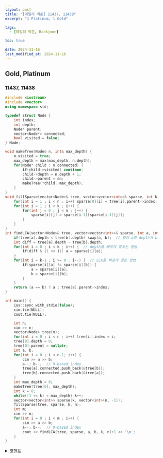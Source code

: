 ```yaml
---
layout: post
title: "[데일리 백준] 11437, 11438"
excerpt: "1 Platinum, 1 Gold"

tags:
  - [데일리 백준, Backjoon]

toc: true

date: 2024-11-16
last_modified_at: 2024-11-16
---
```

## Gold, Platinum
### [11437][def], [11438][def2]

```c++
#include <iostream>
#include <vector>
using namespace std;

typedef struct Node {
    int index;
    int depth;
    Node* parent;
    vector<Node*> connected;
    bool visited = false;
} Node;

void makeTree(Node& n, int& max_depth) {
    n.visited = true;
    max_depth = max(max_depth, n.depth);
    for(Node* child : n.connected) {
        if(child->visited) continue;
        child->depth = n.depth + 1;
        child->parent = &n;
        makeTree(*child, max_depth);
    }
}
void fillSparse(vector<Node>& tree, vector<vector<int>>& sparse, int k, int n) {
    for(int i = 1 ; i < n ; i++) sparse[0][i] = tree[i].parent->index;
    for(int i = 1 ; i < k ; i++) {
        for(int j = 0 ; j < n ; j++) {
            sparse[i][j] = sparse[i-1][sparse[i-1][j]];
        }
    }
}
int findLCA(vector<Node>& tree, vector<vector<int>>& sparse, int a, int b, int k, int n) {
    if(tree[a].depth < tree[b].depth) swap(a, b);  // 항상 a의 depth가 bigger
    int diff = tree[a].depth - tree[b].depth;
    for(int i = 0 ; i < k ; i++) {  // depth를 빠르게 맞추는 방법
        if(diff & (1 << i)) a = sparse[i][a];
    }
    for(int i = k-1 ; i >= 0 ; i--) {  // LCA를 빠르게 찾는 방법
        if(sparse[i][a] != sparse[i][b]) {
            a = sparse[i][a];
            b = sparse[i][b];
        }
    }
    return (a == b) ? a : tree[a].parent->index;
}

int main() {
    ios::sync_with_stdio(false);
    cin.tie(NULL);
    cout.tie(NULL);

    int n;
    cin >> n;
    vector<Node> tree(n);
    for(int i = 0 ; i < n ; i++) tree[i].index = i;
    tree[0].depth = 0;
    tree[0].parent = nullptr;
    int a, b;
    for(int i = 0 ; i < n-1; i++) {
        cin >> a >> b;
        a--; b--;  // 0-based index
        tree[a].connected.push_back(&tree[b]);
        tree[b].connected.push_back(&tree[a]);
    }
    int max_depth = 0;
    makeTree(tree[0], max_depth);
    int k = 0;
    while((1 << k) < max_depth) k++;
    vector<vector<int>> sparse(k, vector<int>(n, -1));
    fillSparse(tree, sparse, k, n);
    int m;
    cin >> m;
    for(int i = 0 ; i < m ; i++) {
        cin >> a >> b;
        a--; b--;  // 0-based index
        cout << findLCA(tree, sparse, a, b, k, n)+1 << '\n';
    }
}
```

<details>
<summary>코멘트</summary>
<div markdown="1">

- 최소 공통 조상(LCA) 문제 - `O(NlogN + MlogN)` 풀이

  - 핵심 1 : 희소 행렬(Sparse Table) 생성으로 2^n 번째 부모만 저장

  - 핵심 2 : 두 노드의 depth를 맞출 때 depth의 차이를 이용하여 빠르게 맞추기

  - 핵심 3 : LCA를 찾을 때 희소행렬을 이용하여 건너뛰면서 logN 만큼 빠르게 찾기 

</div>
</details>

[def]: https://www.acmicpc.net/problem/11437
[def2]: https://www.acmicpc.net/problem/11438
